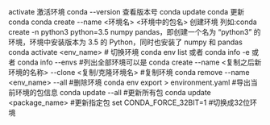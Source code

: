activate            激活环境
conda --version      查看版本号
conda update conda      更新conda
conda create --name <环境名> <环境中的包名>        创建环境 列如:conda create -n python3 python=3.5 numpy pandas，即创建一个名为 “python3” 的环境，环境中安装版本为 3.5 的 Python，同时也安装了 numpy 和 pandas
conda activate <env_name>   # 切换环境
conda env list 或者 conda info -e 或者 conda info --envs  #列出全部环境可以是
conda create --name <复制之后新环境的名称> --clone <复制/克隆环境名>        #复制环境
conda remove --name <env_name> --all                #删除环境
conda env export > environment.yaml                 #导出当前环境的包信息
conda update --all                          #更新所有包
conda update <package_name>                 #更新指定包
set CONDA_FORCE_32BIT=1                 #切换成32位环境